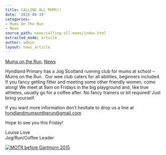 ```yaml
---
title: CALLING ALL MUMS!!
date: '2015-08-19'
categories:
- Mums On The Run
- News
source_path: news/calling-all-mums/index.html
extracted_mode: article
author: admin
layout: news_article
---
```

[Mums on the Run](category/mums-on-the-run/), [News](/news/)

Hyndland Primary has a Jog Scotland running club for mums at school – Mums on the Run. &nbsp;Our wee club caters for all abilities, beginners included. If you fancy getting fitter and meeting some other friendly women, come along! We meet at 9am on Fridays in the big playground and, like true athletes, usually go for a coffee after. No fancy trainers or kit required! Just bring yourself.

If you want more information don’t hesitate to drop us a line at [hyndlandmumsontherun@gmail.com](mailto:hyndlandmumsontherun@gmail.com)

Hope to see you this Friday!

Louise Love  
Jog/Run/Coffee Leader

[![MOTR before Gartmorn 2015](/assets/images/2015/08/MOTR-beforeGartmorn-2015-300x225.jpg)](/assets/images/2015/08/MOTR-beforeGartmorn-2015.jpg)
